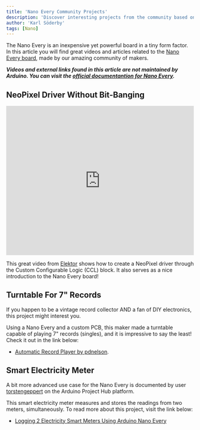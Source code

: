 ```yaml
---
title: 'Nano Every Community Projects'
description: 'Discover interesting projects from the community based on the Nano Every board.'
author: 'Karl Söderby'
tags: [Nano]
---
```


The Nano Every is an inexpensive yet powerful board in a tiny form factor. In this article you will find great videos and articles related to the [Nano Every board](https://store.arduino.cc/products/arduino-nano-every), made by our amazing community of makers.

***Videos and external links found in this article are not maintained by Arduino. You can visit the [official documentantion for Nano Every](/hardware/nano-every).***  

## NeoPixel Driver Without Bit-Banging

<iframe width="100%" height="400" src="https://www.youtube.com/embed/1e2MVGAVbZM" title="YouTube video player" frameborder="0" allow="accelerometer; autoplay; clipboard-write; encrypted-media; gyroscope; picture-in-picture" allowfullscreen></iframe>

This great video from [Elektor](https://www.elektor.com/) shows how to create a NeoPixel driver through the Custom Configurable Logic (CCL) block. It also serves as a nice introduction to the Nano Every board! 

## Turntable For 7" Records

If you happen to be a vintage record collector AND a fan of DIY electronics, this project might interest you. 

Using a Nano Every and a custom PCB, this maker made a turntable capable of playing 7" records (singles), and it is impressive to say the least! Check it out in the link below:

- [Automatic Record Player by pdnelson](https://github.com/pdnelson/automatic-record-player).

## Smart Electricity Meter

A bit more advanced use case for the Nano Every is documented by user [torstengeppert](https://create.arduino.cc/projecthub/torstengeppert) on the Arduino Project Hub platform.

This smart electricity meter measures and stores the readings from two meters, simultaneously. To read more about this project, visit the link below:

- [Logging 2 Electricity Smart Meters Using Arduino Nano Every](https://create.arduino.cc/projecthub/torstengeppert/logging-2-electricity-smart-meters-using-arduino-nano-every-99f934)

